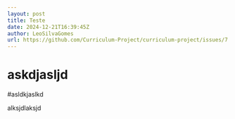 ```yaml
---
layout: post
title: Teste 
date: 2024-12-21T16:39:45Z
author: LeoSilvaGomes
url: https://github.com/Curriculum-Project/curriculum-project/issues/7
---
```

# askdjasljd
#asldkjaslkd
 
alksjdlaksjd
